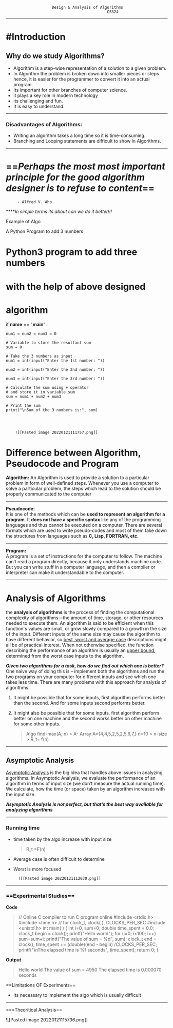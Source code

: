 						Design & Analysis of Algorithms
												CS324


----------------------------------------------------


 #  #Introduction 

 ## Why do we study Algorithms?
 
-  Algorithm is a step-wise representation of a solution to a given problem.
-  In Algorithm the problem is broken down into smaller pieces or steps hence, it is easier for the programmer to convert it into an actual program.
- Its important for other branches of computer science.
 - it plays a key role in modern technology
 - its challenging and fun.
 - It is easy to understand.
---

### Disadvantages of Algorithms:

-   Writing an algorithm takes a long time so it is time-consuming.
-   Branching and Looping statements are difficult to show in Algorithms.

---

 # ==***Perhaps the most most important principle for the good algorithm designer is to refuse to content***==
		 - Alfred V. Aho
	 
*****In simple terms its about can we do it better!!!*

Example of Algo

A Python Program to add 3 numbers

# Python3 program to add three numbers
# with the help of above designed
# algorithm


if __name__ == "__main__":

	
	num1 = num2 = num3 = 0

	# Variable to store the resultant sum
	sum = 0

	# Take the 3 numbers as input
	num1 = int(input("Enter the 1st number: "))

	num2 = int(input("Enter the 2nd number: "))

	num3 = int(input("Enter the 3rd number: "))

	# Calculate the sum using + operator
	# and store it in variable sum
	sum = num1 + num2 + num3

	# Print the sum
	print("\nSum of the 3 numbers is:", sum)




		![[Pasted image 20220121111757.png]]

# Difference between Algorithm, Pseudocode and Program
**Algorithm:**
An Algorithm is used to provide a solution to a particular problem in form of well-defined steps. Whenever you use a computer to solve a particular problem, the steps which lead to the solution should be properly communicated to the computer

---
**Pseudocode:**  
It is one of the methods which can be **used to represent an algorithm for a program**. It **does not have a specific syntax** like any of the programming languages and thus cannot be executed on a computer. There are several formats which are used to write pseudo-codes and most of them take down the structures from languages such as **C, Lisp, FORTRAN, etc.**

---
**Program:**  
A program is a set of instructions for the computer to follow. The machine can’t read a program directly, because it only understands machine code. But you can write stuff in a computer language, and then a compiler or interpreter can make it understandable to the computer.

---

# Analysis of Algorithms
 the **analysis of algorithms** is the process of finding the computational complexity of algorithms—the amount of time, storage, or other resources needed to execute them.
 An algorithm is said to be efficient when this function's values are small, or grow slowly compared to a growth in the size of the input. Different inputs of the same size may cause the algorithm to have different behavior, so [best, worst and average case](https://en.wikipedia.org/wiki/Best,_worst_and_average_case "Best, worst and average case") descriptions might all be of practical interest. When not otherwise specified, the function describing the performance of an algorithm is usually an [upper bound](https://en.wikipedia.org/wiki/Upper_bound "Upper bound"), determined from the worst case inputs to the algorithm.
 
 **_Given two algorithms for a task, how do we find out which one is better?_**  
One naive way of doing this is – implement both the algorithms and run the two programs on your computer for different inputs and see which one takes less time. There are many problems with this approach for analysis of algorithms.  
1) It might be possible that for some inputs, first algorithm performs better than the second. And for some inputs second performs better.  
2) It might also be possible that for some inputs, first algorithm perform better on one machine and the second works better on other machine for some other inputs.


   > Algo find-max(A, n)
					   >  A- Array  A={4,4,5,2,5,2,5,6,7,} n=10
 					   >  n-size
					   >  R_t= f(n)

---

## Asymptotic Analysis
[Asymptotic Analysis](http://en.wikipedia.org/wiki/Asymptotic_analysis) is the big idea that handles above issues in analyzing algorithms. In Asymptotic Analysis, we evaluate the performance of an algorithm in terms of input size (we don’t measure the actual running time). We calculate, how the time (or space) taken by an algorithm increases with the input size.

***Asymptotic Analysis is not perfect, but that’s the best way available for analyzing algorithms***

---

### Running time
 -  time taken by the algo increase with input size
	 >R_t =F(n)
- Average case is often difficult to determine
- Worst is more focused
	  
		![[Pasted image 20220121112030.png]]

---
### ==Experimental Studies==
 
**Code**
 > // Online C compiler to run C program online
#include <stdio.h>
#include <time.h>
// for clock_t, clock( ), CLOCKS_PER_SEC
#include <unistd.h>
int main( ) {
int i=0, sum=0;
double time_spent = 0.0;
clock_t begin = clock();
printf("Hello world");
for (i=0; i<100; i++)
sum=sum+i;
printf("The value of sum = %d", sum);
clock_t end = clock();
time_spent += (double)(end - begin) /CLOCKS_PER_SEC;
    printf("\nThe elapsed time is %f seconds",  time_spent);
    return 0;
}

**Output**
> Hello world The value of sum = 4950
The elapsed time is 0.000070 seconds

==Limitations OF Experiments==
 - Its necessary to implement the algo which is usually difficult

---
===Theoritical Analysis==

![[Pasted image 20220121115736.png]]
